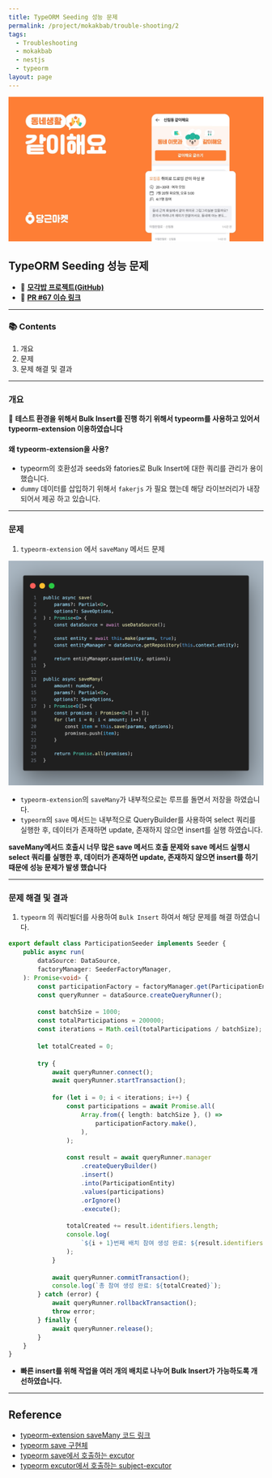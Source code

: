 ```yaml
---
title: TypeORM Seeding 성능 문제
permalink: /project/mokakbab/trouble-shooting/2
tags:
  - Troubleshooting
  - mokakbab
  - nestjs
  - typeorm
layout: page
---
```


![](/assets/Mokakbab06.png)

## TypeORM Seeding 성능 문제

- 🐙 **[모각밥 프로젝트(GitHub)](https://github.com/f-lab-edu/Mokakbab)** 
- 🔗 **[PR #67 이슈 링크](https://github.com/f-lab-edu/Mokakbab/pull/67)** 

---

### 📚 Contents

1. 개요
2. 문제
3. 문제 해결 및 결과

---

### 개요

**테스트 환경을 위해서 Bulk Insert를 진행 하기 위해서 typeorm를 사용하고 있어서 typeorm-extension 이용하였습니다** 

#### 왜 typeorm-extension을 사용?

- typeorm의 호환성과 seeds와 fatories로 Bulk Insert에 대한 쿼리를 관리가 용이 했습니다.
- `dummy` 데이터를 삽입하기 위해서 `fakerjs` 가 필요 했는데 해당 라이브러리가 내장되어서 제공 하고 있습니다.


---

### 문제

1. `typeorm-extension` 에서 `saveMany` 메서드 문제

![](/assets/Mokakbab07.png)

- `typeorm-extension`의 `saveMany`가 내부적으로는 루프를 돌면서 저장을 하였습니다.
- `typeorm`의 `save` 메서드는 내부적으로 QueryBuilder를 사용하여 select 쿼리를 실행한 후, 데이터가 존재하면 update, 존재하지 않으면 insert를 실행 하였습니다.

**saveMany메서드 호출시 너무 많은 save 메서드 호출 문제와 save 메서드 실행시 select 쿼리를 실행한 후, 데이터가 존재하면 update, 존재하지 않으면 insert를 하기 때문에 성능 문제가 발생 했습니다** 

---

### 문제 해결 및 결과

1. `typeorm` 의 쿼리빌더를 사용하여 `Bulk Insert` 하여서 해당 문제를 해결 하였습니다.

```ts
export default class ParticipationSeeder implements Seeder {
    public async run(
        dataSource: DataSource,
        factoryManager: SeederFactoryManager,
    ): Promise<void> {
        const participationFactory = factoryManager.get(ParticipationEntity);
        const queryRunner = dataSource.createQueryRunner();

        const batchSize = 1000;
        const totalParticipations = 200000;
        const iterations = Math.ceil(totalParticipations / batchSize);

        let totalCreated = 0;

        try {
            await queryRunner.connect();
            await queryRunner.startTransaction();

            for (let i = 0; i < iterations; i++) {
                const participations = await Promise.all(
                    Array.from({ length: batchSize }, () =>
                        participationFactory.make(),
                    ),
                );

                const result = await queryRunner.manager
                    .createQueryBuilder()
                    .insert()
                    .into(ParticipationEntity)
                    .values(participations)
                    .orIgnore()
                    .execute();

                totalCreated += result.identifiers.length;
                console.log(
                    `${i + 1}번째 배치 참여 생성 완료: ${result.identifiers.length}`,
                );
            }

            await queryRunner.commitTransaction();
            console.log(`총 참여 생성 완료: ${totalCreated}`);
        } catch (error) {
            await queryRunner.rollbackTransaction();
            throw error;
        } finally {
            await queryRunner.release();
        }
    }
}
```

- **빠른 insert를 위해 작업을 여러 개의 배치로 나누어 Bulk Insert가 가능하도록 개선하였습니다.** 

---

## Reference

- [typeorm-extension saveMany 코드 링크](https://github.com/tada5hi/typeorm-extension/blob/cf8e640d8a65a28e0d18ea16161f8663af4f2d82/src/seeder/factory/module.ts#L76)
- [typeorm save 구현체](https://github.com/typeorm/typeorm/blob/19a6954d8b80ef23f0c3fb759c470c6a946d41a2/src/entity-manager/EntityManager.ts#L404)
- [typeorm save에서 호출하는 excutor](https://github.com/typeorm/typeorm/blob/master/src/persistence/EntityPersistExecutor.ts)
- [typeorm excutor에서 호출하는 subject-excutor](https://github.com/typeorm/typeorm/blob/19a6954d8b80ef23f0c3fb759c470c6a946d41a2/src/persistence/SubjectExecutor.ts)
